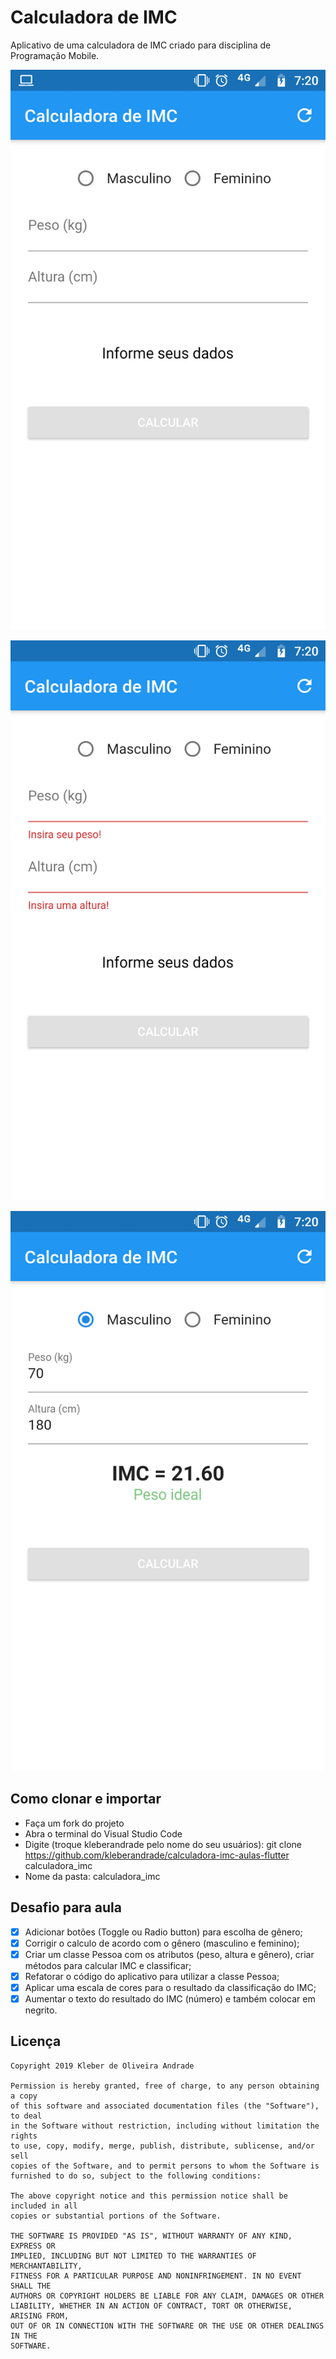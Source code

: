 # Calculadora de IMC

Aplicativo de uma calculadora de IMC criado para disciplina de Programação Mobile.

<p align="center">
    <img src="https://github.com/jrflavio/calculadora-imc-aulas-flutter/blob/master/images/screenshot_1.png" width="800"/>
</p>
<p align="center">
    <img src="https://github.com/jrflavio/calculadora-imc-aulas-flutter/blob/master/images/screenshot_2.png" width="800"/>
</p>
<p align="center">
    <img src="https://github.com/jrflavio/calculadora-imc-aulas-flutter/blob/master/images/screenshot_3.png" width="800"/>
</p>

## Como clonar e importar
-   Faça um fork do projeto
-   Abra o terminal do Visual Studio Code
-   Digite (troque kleberandrade pelo nome do seu usuários): git clone https://github.com/kleberandrade/calculadora-imc-aulas-flutter calculadora_imc
-	Nome da pasta: calculadora_imc

## Desafio para aula

-  [X] Adicionar botões (Toggle ou Radio button) para escolha de gênero;
-  [X] Corrigir o calculo de acordo com o gênero (masculino e feminino);
-  [X] Criar um classe Pessoa com os atributos (peso, altura e gênero), criar métodos para calcular IMC e classificar;
-  [X] Refatorar o código do aplicativo para utilizar a classe Pessoa;
-  [X] Aplicar uma escala de cores para o resultado da classificação do IMC;
-  [X] Aumentar o texto do resultado do IMC (número) e também colocar em negrito.

## Licença

    Copyright 2019 Kleber de Oliveira Andrade
    
    Permission is hereby granted, free of charge, to any person obtaining a copy
    of this software and associated documentation files (the "Software"), to deal
    in the Software without restriction, including without limitation the rights
    to use, copy, modify, merge, publish, distribute, sublicense, and/or sell
    copies of the Software, and to permit persons to whom the Software is
    furnished to do so, subject to the following conditions:
    
    The above copyright notice and this permission notice shall be included in all
    copies or substantial portions of the Software.
    
    THE SOFTWARE IS PROVIDED "AS IS", WITHOUT WARRANTY OF ANY KIND, EXPRESS OR
    IMPLIED, INCLUDING BUT NOT LIMITED TO THE WARRANTIES OF MERCHANTABILITY,
    FITNESS FOR A PARTICULAR PURPOSE AND NONINFRINGEMENT. IN NO EVENT SHALL THE
    AUTHORS OR COPYRIGHT HOLDERS BE LIABLE FOR ANY CLAIM, DAMAGES OR OTHER
    LIABILITY, WHETHER IN AN ACTION OF CONTRACT, TORT OR OTHERWISE, ARISING FROM,
    OUT OF OR IN CONNECTION WITH THE SOFTWARE OR THE USE OR OTHER DEALINGS IN THE
    SOFTWARE.
